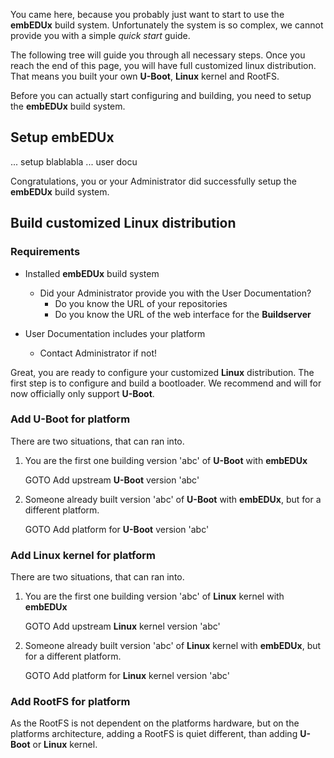 You came here, because you probably just want to start to use the **embEDUx**
build system. Unfortunately the system is so complex, we cannot provide you with
a simple *quick start* guide.

The following tree will guide you through all necessary steps. Once you reach
the end of this page, you will have full customized linux distribution. That
means you built your own **U-Boot**, **Linux** kernel and RootFS.

Before you can actually start configuring and building, you need to setup the
**embEDUx** build system.

## Setup embEDUx
... setup blablabla
... user docu

Congratulations, you or your Administrator did successfully setup the
**embEDUx** build system.

## Build customized Linux distribution

### Requirements
* Installed **embEDUx** build system
    * Did your Administrator provide you with the User Documentation?
        * Do you know the URL of your repositories
        * Do you know the URL of the web interface for the **Buildserver**

* User Documentation includes your platform
    * Contact Administrator if not!

Great, you are ready to configure your customized **Linux** distribution. The
first step is to configure and build a bootloader. We recommend and will for now
officially only support **U-Boot**.

### Add U-Boot for platform
There are two situations, that can ran into.

1. You are the first one building version 'abc' of **U-Boot** with **embEDUx**

    GOTO Add upstream **U-Boot** version 'abc' 

1. Someone already built version 'abc' of **U-Boot** with **embEDUx**, but for a different
  platform.

    GOTO Add platform for **U-Boot** version 'abc'


### Add Linux kernel for platform
There are two situations, that can ran into.

1. You are the first one building version 'abc' of **Linux** kernel with **embEDUx**

    GOTO Add upstream **Linux** kernel version 'abc' 

1. Someone already built version 'abc' of **Linux** kernel with **embEDUx**, but for a different
  platform.

    GOTO Add platform for **Linux** kernel version 'abc'

### Add RootFS for platform
As the RootFS is not dependent on the platforms hardware, but on the platforms
architecture, adding a RootFS is quiet different, than adding **U-Boot** or
**Linux** kernel.







